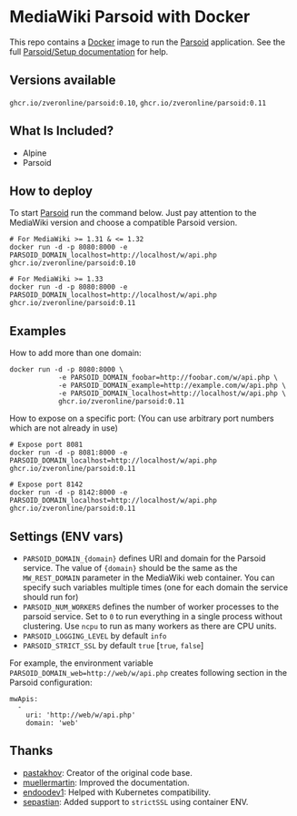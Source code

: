   # MediaWiki Parsoid with Docker

This repo contains a [Docker](https://docs.docker.com/) image to run the [Parsoid](https://www.mediawiki.org/wiki/Parsoid) application. See the full [Parsoid/Setup documentation](https://www.mediawiki.org/wiki/Parsoid/Setup#Docker) for help.

## Versions available

`ghcr.io/zveronline/parsoid:0.10`, `ghcr.io/zveronline/parsoid:0.11`

## What Is Included?
- Alpine
- Parsoid

## How to deploy
To start [Parsoid](https://www.mediawiki.org/wiki/Parsoid) run the command below. Just pay attention to the MediaWiki version and choose a compatible Parsoid version.

```
# For MediaWiki >= 1.31 & <= 1.32
docker run -d -p 8080:8000 -e PARSOID_DOMAIN_localhost=http://localhost/w/api.php ghcr.io/zveronline/parsoid:0.10

# For MediaWiki >= 1.33
docker run -d -p 8080:8000 -e PARSOID_DOMAIN_localhost=http://localhost/w/api.php ghcr.io/zveronline/parsoid:0.11
```

## Examples

How to add more than one domain:

```
docker run -d -p 8080:8000 \
            -e PARSOID_DOMAIN_foobar=http://foobar.com/w/api.php \
            -e PARSOID_DOMAIN_example=http://example.com/w/api.php \
            -e PARSOID_DOMAIN_localhost=http://localhost/w/api.php \
            ghcr.io/zveronline/parsoid:0.11
```

How to expose on a specific port: (You can use arbitrary port numbers which are not already in use)

```
# Expose port 8081
docker run -d -p 8081:8000 -e PARSOID_DOMAIN_localhost=http://localhost/w/api.php ghcr.io/zveronline/parsoid:0.11

# Expose port 8142
docker run -d -p 8142:8000 -e PARSOID_DOMAIN_localhost=http://localhost/w/api.php ghcr.io/zveronline/parsoid:0.11
```

## Settings (ENV vars)

- `PARSOID_DOMAIN_{domain}` defines URI and domain for the Parsoid service. The value of `{domain}` should be the same as the `MW_REST_DOMAIN` parameter in the MediaWiki web container. You can specify such variables multiple times (one for each domain the service should run for)
- `PARSOID_NUM_WORKERS` defines the number of worker processes to the parsoid service. Set to `0` to run everything in a single process without clustering. Use `ncpu` to run as many workers as there are CPU units.
- `PARSOID_LOGGING_LEVEL` by default `info`
- `PARSOID_STRICT_SSL` by default `true` [`true`, `false`]

For example, the environment variable `PARSOID_DOMAIN_web=http://web/w/api.php` creates following section in the Parsoid configuration:
```
mwApis:
  -
    uri: 'http://web/w/api.php'
    domain: 'web'
```

## Thanks

- [pastakhov](https://github.com/pastakhov): Creator of the original code base.
- [muellermartin](https://github.com/muellermartin): Improved the documentation.
- [endoodev1](https://github.com/endoodev1): Helped with Kubernetes compatibility.
- [sepastian](https://github.com/sepastian): Added support to `strictSSL` using container ENV.
